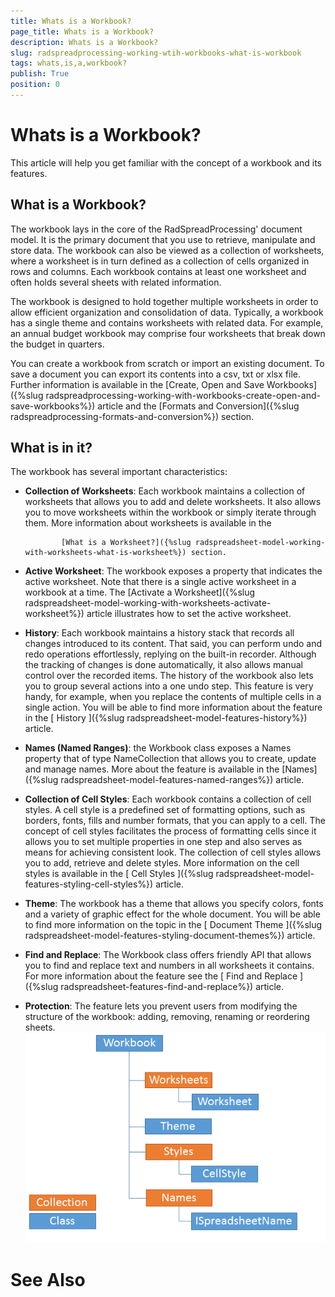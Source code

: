 ```yaml
---
title: Whats is a Workbook?
page_title: Whats is a Workbook?
description: Whats is a Workbook?
slug: radspreadprocessing-working-wtih-workbooks-what-is-workbook
tags: whats,is,a,workbook?
publish: True
position: 0
---
```


# Whats is a Workbook?



This article will help you get familiar with the concept of a workbook and its features.
      

## What is a Workbook?

The workbook lays in the core of the RadSpreadProcessing' document model. It is the primary document that you use to retrieve, manipulate and store data. The workbook can also be viewed as a collection of worksheets, where a worksheet is in turn defined as a collection of cells organized in rows and columns. Each workbook contains at least one worksheet and often holds several sheets with related information.
        

The workbook is designed to hold together multiple worksheets in order to allow efficient organization and consolidation of data. Typically, a workbook has a single theme and contains worksheets with related data. For example, an annual budget workbook may comprise four worksheets that break down the budget in quarters.
        

You can create a workbook from scratch or import an existing document. To save a document you can export its contents into a csv, txt or xlsx file. Further information is available in the
          [Create, Open and Save Workbooks]({%slug radspreadprocessing-working-with-workbooks-create-open-and-save-workbooks%}) article and the
          [Formats and Conversion]({%slug radspreadprocessing-formats-and-conversion%}) section.
        

## What is in it?

The workbook has several important characteristics:
        

* __Collection of Worksheets__: Each workbook maintains a collection of worksheets that allows you to add and delete worksheets. It also allows you to move worksheets within the workbook or simply iterate through them. More information about worksheets is available in the 
           
              [What is a Worksheet?]({%slug radspreadsheet-model-working-with-worksheets-what-is-worksheet%}) section.
            

* __Active Worksheet__: The workbook exposes a property that indicates the active worksheet. Note that there is a single
              active worksheet in a workbook at a time. The [Activate a Worksheet]({%slug radspreadsheet-model-working-with-worksheets-activate-worksheet%}) article illustrates how to set the active worksheet.
            

* __History__: Each workbook maintains a history stack that records all changes introduced to its content. That said, you can
              perform undo and redo operations effortlessly, replying on the built-in recorder. Although the tracking of changes is done automatically, it also
              allows manual control over the recorded items. The history of the workbook also lets you to group several actions into a one undo step. This
              feature is very handy, for example, when you replace the contents of multiple cells in a single action. You will be able to find more information
              about the feature in the
              [
                History
              ]({%slug radspreadsheet-model-features-history%})
              article.
            

* __Names (Named Ranges)__: the Workbook class exposes a Names property that of type NameCollection that allows you to create,
              update and manage names. More about the feature is available in the [Names]({%slug radspreadsheet-model-features-named-ranges%}) article.
            

* __Collection of Cell Styles__: Each workbook contains a collection of cell styles. A cell style is a predefined set of formatting
              options, such as borders, fonts, fills and number formats, that you can apply to a cell. The concept of cell styles facilitates the process of
              formatting cells since it allows you to set multiple properties in one step and also serves as means for achieving consistent look. The collection
              of cell styles allows you to add, retrieve and delete styles. More information on the cell styles is available in the
              [
                Cell Styles
              ]({%slug radspreadsheet-model-features-styling-cell-styles%})
              article.
            

* __Theme__: The workbook has a theme that allows you specify colors, fonts and a variety of graphic effect for the whole
              document. You will be able to find more information on the topic in the
              [
                Document Theme
              ]({%slug radspreadsheet-model-features-styling-document-themes%})
              article.
            

* __Find and Replace__: The Workbook class offers friendly API that allows you to find and replace text and numbers in all worksheets
              it contains. For more information about the feature see the
              [
                Find and Replace
              ]({%slug radspreadsheet-features-find-and-replace%})
              article.
            

* __Protection__: The feature lets you prevent users from modifying the structure of the workbook: adding, removing, renaming or reordering sheets.
            ![Rad Spreadsheet Model Working with Workbooks What is Workbook 02](images/RadSpreadsheet_Model_Working_with_Workbooks_What_is_Workbook_02.png)

# See Also
